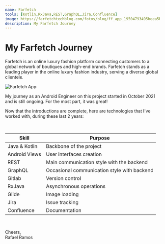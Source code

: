 ```yaml
---
name: Farfetch
tools: [Kotlin,RxJava,REST,GraphQL,Jira,Confluence]
image: https://farfetchtechblog.com/fotos/blog/ff_app_19504793495beea5b77b955.jpg
description: My Farfetch Journey
---
```


# My Farfetch Journey

Farfetch is an online luxury fashion platform connecting customers to a global network of boutiques and high-end brands.
Farfetch stands as a leading player in the online luxury fashion industry, serving a diverse global clientele.

![Farfetch App](https://newrelic.com/sites/default/files/styles/1200w/public/2023-06/cover_1260x600_9971897205f28409f68bb8.jpg?itok=qj-261eP)

My journey as an Android Engineer on this project started in October 2021 and is still ongoing. For the most part, it was great!

Now that the introductions are complete, here are technologies that I've worked with, during these last 2 years:

<br>

| **Skill** | **Purpose** |
|---|---|
| Java & Kotlin | Backbone of the project |
| Android Views | User interfaces creation |
| REST | Main communication style with the backend |
| GraphQL | Occasional communication style with backend |
| Gitlab | Version control |
| RxJava | Asynchronous operations |
| Glide | Image loading |
| Jira | Issue tracking |
| Confluence | Documentation |

<br>

Cheers,<br>Rafael Ramos
